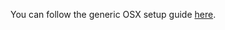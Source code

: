 You can follow the generic OSX setup guide [here](https://github.com/openfoodfoundation/openfoodnetwork/wiki/Development-Environment-Setup%3A-OS-X).
